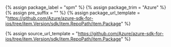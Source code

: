 {% assign package_label = "spm" %}
{% assign package_trim = "Azure" %}
{% assign pre_suffix = "" %}
{% assign package_url_template = "https://github.com/Azure/azure-sdk-for-ios/tree/item.Version/sdk/item.RepoPath/item.Package" %}
<!--{% assign msdocs_url_template = "https://docs.microsoft.com/ios/api/overview/azure/item.TrimmedPackage-readme" %}-->
<!--{% assign ghdocs_url_template = "https://azuresdkdocs.blob.core.windows.net/$web/ios/item.Package/item.Version/index.html" %}-->
{% assign source_url_template = "https://github.com/Azure/azure-sdk-for-ios/tree/item.Version/sdk/item.RepoPath/item.Package" %}